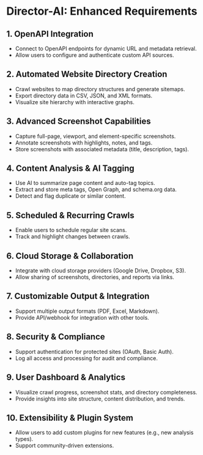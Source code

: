 # Director-AI: Enhanced Requirements

## 1. OpenAPI Integration
- Connect to OpenAPI endpoints for dynamic URL and metadata retrieval.
- Allow users to configure and authenticate custom API sources.

## 2. Automated Website Directory Creation
- Crawl websites to map directory structures and generate sitemaps.
- Export directory data in CSV, JSON, and XML formats.
- Visualize site hierarchy with interactive graphs.

## 3. Advanced Screenshot Capabilities
- Capture full-page, viewport, and element-specific screenshots.
- Annotate screenshots with highlights, notes, and tags.
- Store screenshots with associated metadata (title, description, tags).

## 4. Content Analysis & AI Tagging
- Use AI to summarize page content and auto-tag topics.
- Extract and store meta tags, Open Graph, and schema.org data.
- Detect and flag duplicate or similar content.

## 5. Scheduled & Recurring Crawls
- Enable users to schedule regular site scans.
- Track and highlight changes between crawls.

## 6. Cloud Storage & Collaboration
- Integrate with cloud storage providers (Google Drive, Dropbox, S3).
- Allow sharing of screenshots, directories, and reports via links.

## 7. Customizable Output & Integration
- Support multiple output formats (PDF, Excel, Markdown).
- Provide API/webhook for integration with other tools.

## 8. Security & Compliance
- Support authentication for protected sites (OAuth, Basic Auth).
- Log all access and processing for audit and compliance.

## 9. User Dashboard & Analytics
- Visualize crawl progress, screenshot stats, and directory completeness.
- Provide insights into site structure, content distribution, and trends.

## 10. Extensibility & Plugin System
- Allow users to add custom plugins for new features (e.g., new analysis types).
- Support community-driven extensions.

